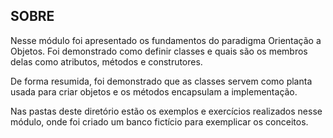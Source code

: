 ## SOBRE

Nesse módulo foi apresentado os fundamentos do paradigma Orientação a Objetos. Foi demonstrado como definir classes e quais são os membros delas como atributos, métodos e construtores.

De forma resumida, foi demonstrado que as classes servem como planta usada para criar objetos e os métodos encapsulam a implementação.

Nas pastas deste diretório estão os exemplos e exercícios realizados nesse módulo, onde foi criado um banco fictício para exemplicar os conceitos.
